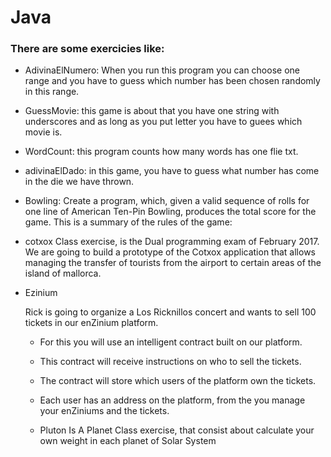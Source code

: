 # Java


### There are some exercicies like:

- AdivinaElNumero: When you run this program you can choose one range and you have to guess which number has been chosen randomly in this range.


- GuessMovie: this game is about that you have one string with underscores and as long as you put letter you have to guees which movie is.


- WordCount: this program counts how many words has one flie txt.


- adivinaElDado: in this game, you have to guess what number has come in the die we have thrown.


- Bowling: Create a program, which, given a valid sequence of rolls for one line of American Ten-Pin Bowling, produces the total score for the game. This is a summary of the rules of the game:


- cotxox
Class exercise, is the Dual programming exam of February 2017.
We are going to build a prototype of the Cotxox application that allows managing the transfer of tourists from the airport
to certain areas of the island of mallorca.

- Ezinium

  Rick is going to organize a Los Ricknillos concert and wants to sell 100 tickets in our enZinium platform.
  - For this you will use an intelligent contract built on our platform.
  - This contract will receive instructions on who to sell the tickets.
  - The contract will store which users of the platform own the tickets.
  - Each user has an address on the platform, from the you manage your enZiniums and the tickets.
  
  
  - Pluton Is A Planet
Class exercise, that consist about calculate your own weight in each planet of Solar System
